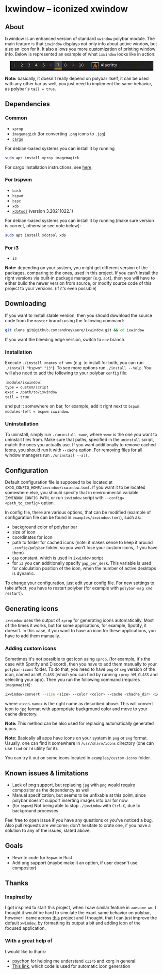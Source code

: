 # Ixwindow – iconized xwindow 

## About
Ixwindow is an enhanced version of standard `xwindow` polybar module. The main
feature is that `ixwindow` displays not only info about active window, but also 
an icon for it. It also allows you more customization of printing window info.
Below is represented an example of what `ixwindow` looks like in action:

<p align="center">
  <img src="assets/bspwm_example.gif" alt="animated" />
</p>

**Note:** basically, it doesn't really depend on polybar itself, it can be used 
with any other bar as well, you just need to implement the same behavior,
as polybar's `tail = true`.


## Dependencies

### Common 
- `xprop`
- `imagemagick` (for converting `.png` icons to `.jpg`)
- [`cargo`](https://github.com/rust-lang/cargo)

For debian-based systems you can install it by running
```bash
sudo apt install xprop imagemagick
```
For cargo installation instructions, see [here](https://github.com/rust-lang/cargo).

### For bspwm
- `bash`
- `bspwm`
- `bspc`
- `xdo`
- [`xdotool`](https://github.com/jordansissel/xdotool) (version 3.20211022.1)

For debian-based systems you can install it by running (make sure version is
correct, otherwise see note below):
```bash
sudo apt install xdotool xdo
```

### For i3
- `i3`

**Note:** depending on your system, you might get different version of the
packages, comparing to the ones, used in this project. If you can't install
the right versions via built-in package manager (e.g. `apt`), then you will 
have to either build the newer version from source, or modify source code of 
this project to your versions. (if it's even possible)


## Downloading

If you want to install stable version, then you should download the source code 
from the `master` branch using the following command:
```bash
git clone git@github.com:andreykaere/ixwindow.git && cd ixwindow
```
If you want the bleeding edge version, switch to `dev` branch.

### Installation

Execute `./install <names of wm>` (e.g. to install for both, you can run
`./install "bspwm" "i3"`). To see more options run `./install --help`. 
You will also need to add the following to your polybar `config` file:
```dosini
[module/ixwindow]
type = custom/script
exec = /path/to/ixwindow
tail = true
```

and put it somewhere on bar, for example, add it right next to `bspwm`: 
`modules-left = bspwm ixwindow`.

### Uninstallation

To uninstall, simply run `./uninstall <wm>`, where `<wm>` is the one you want
to uninstall files from. Make sure that paths, specified in the `uninstall` 
script, match the ones you actually use. If you want additionally to remove 
cached icons, you should run it with `--cache` option. For removing files for
all window managers run `./uninstall --all`.

## Configuration

Default configuration file is supposed to be located at
`$XDG_CONFIG_HOME/ixwindow/ixwindow.toml`. If you want it to be located
somewhere else, you should specify that in environmental variable
`IXWINDOW_CONFIG_PATH`, or run `ixwindow` script with
`--config=<path_to_config>` option.

In config file, there are various options, that can be modified (example of
configuration file can be found in `examples/ixwindow.toml`), such as:
- background color of polybar bar
- size of icon
- coordinates for icon
- path to folder for cached icons (note: it makes sense to keep it 
around `.config/polybar` folder, so you won't lose your custom icons, 
if you have them)
- `gap` constant, which is used in `ixwindow` script 
- for `i3` you can additionally specify `gap_per_desk`. This variable is used
  for calculation position of the icon, when the number of active desktops is
  dynamic.

To change your configuration, just edit your config file. For new settings to
take affect, you have to restart polybar (for example with `polybar-msg cmd
restart`).

## Generating icons

`ixwindow` uses the output of `xprop` for generating icons automatically. 
Most of the times it works, but for some applications, for example, Spotify,
it doesn't. In this case, if you want to have an icon for these applications,
you have to add them manually. 

### Adding custom icons

Sometimes it's not possible to get icon using `xprop`, (for example, it's the 
case with Spotify and Discord), then you have to add them manually to your 
`polybar-icons` folder. To do that, you need to have `png` or `svg` version
of the icon, named as `WM_CLASS` (which you can find by running `xprop
WM_CLASS` and selecting your app). Then you run the following command
(requires `imagemagick`): 
```bash
ixwindow-convert --size <size> --color <color> --cache <chache_dir> <icon-name>
```
where `<icon-name>` is the right name as described above. This will convert
icon to `jpg` format with appropriate background color and move to your cache 
directory. 

**Note:** This method can be also used for replacing automatically generated
icons. 

**Note:** Basically all apps have icons on your system in `png` or `svg`
format. Usually, one can find it somewhere in `/usr/share/icons` directory
(one can use `find` or `fd` utility for it).

You can try it out on some icons located in `examples/custom-icons` folder.

## Known issues & limitations

- Lack of png support, but replacing `jpg` with `png` would require compositor 
as the dependency as well
- Manual specification, but seems to be unfixable at this point, since polybar 
doesn't support inserting images into bar for now
- (for `bspwm`) Not being able to stop `./ixwindow` with `Ctrl-C`, due to background
  processes

Feel free to open issue if you have any questions or you've noticed a bug.
Also pull requests are welcome; don't hesitate to crate one, if you have a
solution to any of the issues, stated above.

## Goals

- Rewrite code for `bspwm` in Rust
- Add png support (maybe make it an option, if user doesn't use compositor)

## Thanks

### Inspired by

I got inspired to start this project, when I saw similar feature in
`awesome-wm`. I thought it would be hard to simulate the exact same behavior
on polybar, however I came across
[this](https://github.com/MateoNitro550/xxxwindowPolybarModule) project and I
thought, that I can just improve the default `xwindow`, by formatting its
output a bit and adding icon of the focused application.

### With a great help of

I would like to thank:
- [psychon](https://github.com/psychon) for helping me understand `x11rb` and
xorg in general
- [This
  link](https://unix.stackexchange.com/questions/48860/how-to-dump-the-icon-of-a-running-x-program),
  which code is used for automatic icon generation


